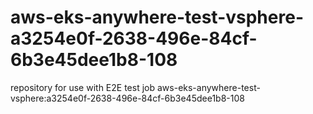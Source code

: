 # aws-eks-anywhere-test-vsphere-a3254e0f-2638-496e-84cf-6b3e45dee1b8-108
repository for use with E2E test job aws-eks-anywhere-test-vsphere:a3254e0f-2638-496e-84cf-6b3e45dee1b8-108
